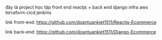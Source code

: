 đây là project học tập 
front end reactjs + back end django 
infra aws terraform
cicd jenkins


link front-end: https://github.com/doantuankiet1511/Reactjs-Ecommerce

link back-end: https://github.com/doantuankiet1511/Django-Ecommerce
